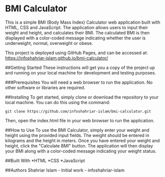 # BMI Calculator

This is a simple BMI (Body Mass Index) Calculator web application built with HTML, CSS and JavaScript. The application allows users to input their weight and height, and calculates their BMI. The calculated BMI is then displayed with a color-coded message indicating whether the user is underweight, normal, overweight or obese.

This project is deployed using GitHub Pages, and can be accessed at: https://infoshahriar-islam.github.io/bmi-calculator/

##Getting Started
These instructions will get you a copy of the project up and running on your local machine for development and testing purposes.

###Prerequisites
You will need a web browser to run the application. No other software or libraries are required.

##Installing
To get started, simply clone or download the repository to your local machine. You can do this using the command:


```
git clone https://github.com/infoshahriar-islam/bmi-calculator.git
```

Then, open the index.html file in your web browser to run the application.

##How to Use
To use the BMI Calculator, simply enter your weight and height using the provided input fields. The weight should be entered in kilograms and the height in meters. Once you have entered your weight and height, click the "Calculate BMI" button. The application will then display your BMI along with a color-coded message indicating your weight status.

##Built With
*HTML
*CSS
*JavaScript

##Authors
Shahriar Islam - Initial work - infoshahriar-islam
